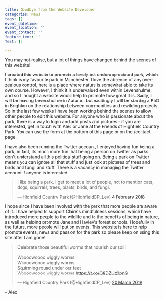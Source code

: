 ```yaml
---
title: Goodbye from the Website Developer
categories: News
tags: []
event_datetime: 
event_location: ''
event_contact: ''
feature_text: ''
Test: []

---
```

You may not realise, but a lot of things have changed behind the scenes of this website!

I created this website to promote a lovely but underappreciated park, which I think is my favourite park in Manchester. I love the absence of any over-zealous control, here is a place where nature is somewhat able to take its own course. However, I think it is undervalued even within Levenshulme, and so I thought a website would help to promote how great it is. Sadly, I will be leaving Levenshulme in Autumn, but excitingly I will be starting a PhD in Brighton on the relationship between communities and rewilding projects. So in the last few weeks I have been working behind the scenes to allow other people to edit this website. For anyone who is passionate about the park, there is a way to login and add posts and pictures - if you are interested, get in touch with Alec or Jane at the Friends of Highfield Country Park. You can use the form at the bottom of this page or on the /contact page.

I have also been running the Twitter account, I enjoyed having fun being a park, in fact, its much more fun that being a person on Twitter as parks don't understand all this political stuff going on. Being a park on Twitter means you can ignore all that stuff and just look at pictures of trees and birds and fungi and stuff. There is a vacancy in managing the Twitter account if anyone is interested...

<blockquote class="twitter-tweet" data-lang="en-gb"><p lang="en" dir="ltr">I like being a park. I get to meet a lot of people, not to mention cats, dogs, squirrels, trees, plants, birds, and fungi.</p>&mdash; Highfield Country Park (@HighfieldCP_Lev) <a href="[https://twitter.com/HighfieldCP_Lev/status/960100069654528000?ref_src=twsrc%5Etfw](https://twitter.com/HighfieldCP_Lev/status/960100069654528000?ref_src=twsrc%5Etfw "https://twitter.com/HighfieldCP_Lev/status/960100069654528000?ref_src=twsrc%5Etfw")">4 February 2018</a></blockquote>

<script async src="[https://platform.twitter.com/widgets.js](https://twitter.com/HighfieldCP_Lev/status/960100069654528000?ref_src=twsrc%5Etfw "https://twitter.com/HighfieldCP_Lev/status/960100069654528000?ref_src=twsrc%5Etfw")" charset="utf-8"></script>

I hope since I have been involved with the park that more people are aware of it. I have helped to support Claire's mindfulness sessions, which have introduced more people to the wildlife and to the benefits of being in nature, as well as helping promote Jane and Hayley's forest schools. Hopefully in the future, more people will put on events. This website is here to help promote events, news and passion for the park so please keep on using this site after I am gone!

<blockquote class="twitter-tweet" data-lang="en-gb"><p lang="en" dir="ltr">Celebrate those beautiful worms that nourish our soil! <br><br>Woooowoooo wiggly worms<br>Woooowoooo wiggly worms<br>Squirming round under our feet<br>Woooowoooo wiggly worms <a href="https://t.co/Q8DZUz0pnG">https://t.co/Q8DZUz0pnG</a></p>&mdash; Highfield Country Park (@HighfieldCP_Lev) <a href="[https://twitter.com/HighfieldCP_Lev/status/1108504083680374787?ref_src=twsrc%5Etfw](https://twitter.com/HighfieldCP_Lev/status/1108504083680374787?ref_src=twsrc%5Etfw "https://twitter.com/HighfieldCP_Lev/status/1108504083680374787?ref_src=twsrc%5Etfw")">20 March 2019</a></blockquote>

<script async src="[https://platform.twitter.com/widgets.js](https://platform.twitter.com/widgets.js "https://platform.twitter.com/widgets.js")" charset="utf-8"></script> 

\- Alex